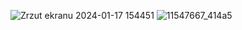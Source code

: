 
![Zrzut ekranu 2024-01-17 154451](https://github.com/falsephd/falsephd/assets/102171621/08073625-24e8-453d-995f-df57123eaa12)
![11547667_414a5](https://github.com/falsephd/falsephd/assets/102171621/ae887b68-d8aa-4611-97e9-ead6ce26f6c2)
